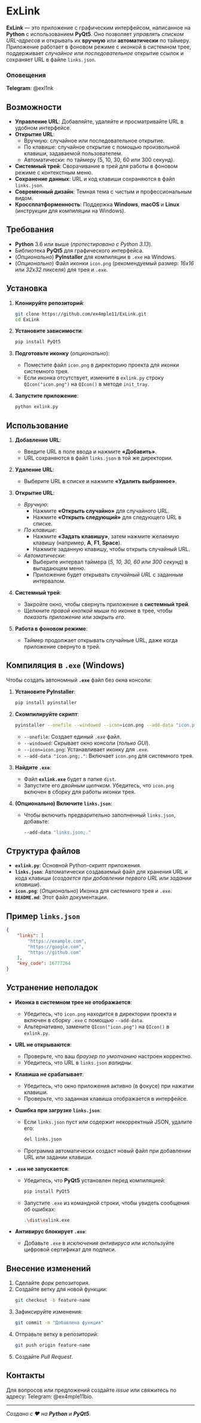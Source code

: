 # ExLink

**ExLink** — это приложение с графическим интерфейсом, написанное на **Python** с использованием **PyQt5**. Оно позволяет *управлять списком URL-адресов* и открывать их **вручную** или **автоматически** по таймеру. Приложение работает в фоновом режиме с иконкой в системном трее, поддерживает *случайное* или *последовательное* открытие ссылок и сохраняет URL в файле `links.json`.

### Оповещения
**Telegram**: @exl1nk

## Возможности

- **Управление URL**: Добавляйте, удаляйте и просматривайте URL в удобном интерфейсе.
- **Открытие URL**: 
  - Вручную: случайное или последовательное открытие.
  - По клавише: случайное открытие с помощью произвольной клавиши, задаваемой пользователем.
  - Автоматически: по таймеру (5, 10, 30, 60 или 300 секунд).
- **Системный трей**: Сворачивание в трей для работы в фоновом режиме с контекстным меню.
- **Сохранение данных**: URL и код клавиши сохраняются в файл `links.json`.
- **Современный дизайн**: Темная тема с чистым и профессиональным видом.
- **Кроссплатформенность**: Поддержка **Windows**, **macOS** и **Linux** (инструкции для компиляции на Windows).

## Требования

- **Python** 3.6 или выше (*протестировано с Python 3.13*).
- Библиотека **PyQt5** для графического интерфейса.
- (*Опционально*) **PyInstaller** для компиляции в `.exe` на Windows.
- (*Опционально*) Файл иконки `icon.png` (рекомендуемый размер: *16x16* или *32x32* пикселя) для трея и `.exe`.

## Установка

1. **Клонируйте репозиторий**:
   ```bash
   git clone https://github.com/ex4mple11/ExLink.git
   cd ExLink
   ```

2. **Установите зависимости**:
   ```bash
   pip install PyQt5
   ```

3. **Подготовьте иконку** (*опционально*):
   - Поместите файл `icon.png` в директорию проекта для иконки системного трея.
   - Если иконка отсутствует, измените в `exlink.py` строку `QIcon("icon.png")` на `QIcon()` в методе `init_tray`.

4. **Запустите приложение**:
   ```bash
   python exlink.py
   ```

## Использование

1. **Добавление URL**:
   - Введите URL в поле ввода и нажмите **«Добавить»**.
   - URL сохраняются в файл `links.json` в той же директории.

2. **Удаление URL**:
   - Выберите URL в списке и нажмите **«Удалить выбранное»**.

3. **Открытие URL**:
   - *Вручную*:
     - Нажмите **«Открыть случайно»** для случайного URL.
     - Нажмите **«Открыть следующий»** для следующего URL в списке.
   - *По клавише*:
     - Нажмите **«Задать клавишу»**, затем нажмите желаемую клавишу (например, **A**, **F1**, **Space**).
     - Нажмите заданную клавишу, чтобы открыть случайный URL.
   - *Автоматически*:
     - Выберите интервал таймера (*5, 10, 30, 60 или 300 секунд*) в выпадающем меню.
     - Приложение будет открывать *случайный URL* с заданным интервалом.

4. **Системный трей**:
   - Закройте окно, чтобы свернуть приложение в **системный трей**.
   - Щелкните *правой кнопкой мыши* по иконке в трее, чтобы *показать приложение* или *закрыть его*.

5. **Работа в фоновом режиме**:
   - Таймер продолжает открывать случайные URL, даже когда приложение свернуто в трей.

## Компиляция в `.exe` (Windows)

Чтобы создать автономный **`.exe`** файл без окна консоли:

1. **Установите PyInstaller**:
   ```bash
   pip install pyinstaller
   ```

2. **Скомпилируйте скрипт**:
   ```bash
   pyinstaller --onefile --windowed --icon=icon.png --add-data "icon.png;." exlink.py
   ```
   - `--onefile`: Создает единый `.exe` файл.
   - `--windowed`: Скрывает окно консоли (*только GUI*).
   - `--icon=icon.png`: Устанавливает иконку для `.exe`.
   - `--add-data "icon.png;."`: Включает `icon.png` для системного трея.

3. **Найдите `.exe`**:
   - Файл **`exlink.exe`** будет в папке `dist`.
   - Запустите его *двойным щелчком*. Убедитесь, что `icon.png` включен в сборку для работы иконки трея.

4. **(Опционально) Включите `links.json`**:
   - Чтобы включить предварительно заполненный `links.json`, добавьте:
     ```bash
     --add-data "links.json;."
     ```

## Структура файлов

- **`exlink.py`**: Основной Python-скрипт приложения.
- **`links.json`**: Автоматически создаваемый файл для хранения URL и кода клавиши (*создается при добавлении первого URL или задании клавиши*).
- **`icon.png`**: (*Опционально*) Иконка для системного трея и `.exe`.
- **`README.md`**: Этот файл документации.

## Пример `links.json`

```json
{
    "links": [
        "https://example.com",
        "https://google.com",
        "https://github.com"
    ],
    "key_code": 16777264
}
```

## Устранение неполадок

- **Иконка в системном трее не отображается**:
  - Убедитесь, что `icon.png` находится в директории проекта и включен в сборку `.exe` с помощью `--add-data`.
  - Альтернативно, замените `QIcon("icon.png")` на `QIcon()` в `exlink.py`.

- **URL не открываются**:
  - Проверьте, что ваш *браузер по умолчанию* настроен корректно.
  - Убедитесь, что URL в `links.json` *валидны*.

- **Клавиша не срабатывает**:
  - Убедитесь, что окно приложения активно (в фокусе) при нажатии клавиши.
  - Проверьте, что заданная клавиша отображается в интерфейсе.

- **Ошибка при загрузке `links.json`**:
  - Если `links.json` пуст или содержит некорректный JSON, удалите его:
    ```bash
    del links.json
    ```
  - Программа автоматически создаст новый файл при добавлении URL или задании клавиши.

- **`.exe` не запускается**:
  - Убедитесь, что **PyQt5** установлен перед компиляцией:
    ```bash
    pip install PyQt5
    ```
  - Запустите `.exe` из командной строки, чтобы увидеть сообщения об ошибках:
    ```bash
    .\dist\exlink.exe
    ```

- **Антивирус блокирует `.exe`**:
  - Добавьте `.exe` в *исключения антивируса* или используйте цифровой сертификат для подписи.

## Внесение изменений

1. Сделайте *форк* репозитория.
2. Создайте ветку для новой функции:
   ```bash
   git checkout -b feature-name
   ```
3. Зафиксируйте изменения:
   ```bash
   git commit -m "Добавлена функция"
   ```
4. Отправьте ветку в репозиторий:
   ```bash
   git push origin feature-name
   ```
5. Создайте *Pull Request*.

## Контакты

Для вопросов или предложений создайте *issue* или свяжитесь по адресу: Telegram: @ex4mple11bio.

---

*Создано с ❤️ на **Python** и **PyQt5**.*
